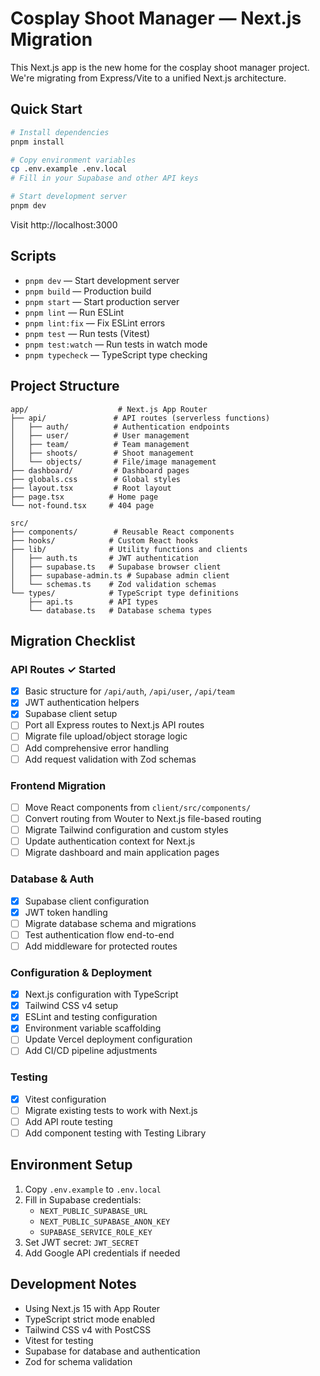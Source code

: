 # Cosplay Shoot Manager — Next.js Migration

This Next.js app is the new home for the cosplay shoot manager project. We're migrating from Express/Vite to a unified Next.js architecture.

## Quick Start

```bash
# Install dependencies
pnpm install

# Copy environment variables
cp .env.example .env.local
# Fill in your Supabase and other API keys

# Start development server
pnpm dev
```

Visit http://localhost:3000

## Scripts
- `pnpm dev` — Start development server
- `pnpm build` — Production build
- `pnpm start` — Start production server
- `pnpm lint` — Run ESLint
- `pnpm lint:fix` — Fix ESLint errors
- `pnpm test` — Run tests (Vitest)
- `pnpm test:watch` — Run tests in watch mode
- `pnpm typecheck` — TypeScript type checking

## Project Structure

```
app/                    # Next.js App Router
├── api/               # API routes (serverless functions)
│   ├── auth/          # Authentication endpoints
│   ├── user/          # User management
│   ├── team/          # Team management
│   ├── shoots/        # Shoot management
│   └── objects/       # File/image management
├── dashboard/         # Dashboard pages
├── globals.css        # Global styles
├── layout.tsx         # Root layout
├── page.tsx          # Home page
└── not-found.tsx     # 404 page

src/
├── components/        # Reusable React components
├── hooks/            # Custom React hooks
├── lib/              # Utility functions and clients
│   ├── auth.ts       # JWT authentication
│   ├── supabase.ts   # Supabase browser client
│   ├── supabase-admin.ts # Supabase admin client
│   └── schemas.ts    # Zod validation schemas
└── types/            # TypeScript type definitions
    ├── api.ts        # API types
    └── database.ts   # Database schema types
```

## Migration Checklist

### API Routes ✓ Started
- [x] Basic structure for `/api/auth`, `/api/user`, `/api/team`
- [x] JWT authentication helpers
- [x] Supabase client setup
- [ ] Port all Express routes to Next.js API routes
- [ ] Migrate file upload/object storage logic
- [ ] Add comprehensive error handling
- [ ] Add request validation with Zod schemas

### Frontend Migration
- [ ] Move React components from `client/src/components/`
- [ ] Convert routing from Wouter to Next.js file-based routing
- [ ] Migrate Tailwind configuration and custom styles
- [ ] Update authentication context for Next.js
- [ ] Migrate dashboard and main application pages

### Database & Auth
- [x] Supabase client configuration
- [x] JWT token handling
- [ ] Migrate database schema and migrations
- [ ] Test authentication flow end-to-end
- [ ] Add middleware for protected routes

### Configuration & Deployment
- [x] Next.js configuration with TypeScript
- [x] Tailwind CSS v4 setup
- [x] ESLint and testing configuration
- [x] Environment variable scaffolding
- [ ] Update Vercel deployment configuration
- [ ] Add CI/CD pipeline adjustments

### Testing
- [x] Vitest configuration
- [ ] Migrate existing tests to work with Next.js
- [ ] Add API route testing
- [ ] Add component testing with Testing Library

## Environment Setup

1. Copy `.env.example` to `.env.local`
2. Fill in Supabase credentials:
   - `NEXT_PUBLIC_SUPABASE_URL`
   - `NEXT_PUBLIC_SUPABASE_ANON_KEY`
   - `SUPABASE_SERVICE_ROLE_KEY`
3. Set JWT secret: `JWT_SECRET`
4. Add Google API credentials if needed

## Development Notes

- Using Next.js 15 with App Router
- TypeScript strict mode enabled
- Tailwind CSS v4 with PostCSS
- Vitest for testing
- Supabase for database and authentication
- Zod for schema validation
